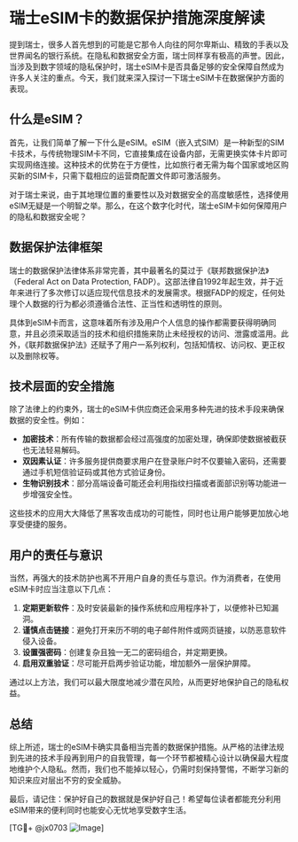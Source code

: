 # 瑞士eSIM卡的数据保护措施深度解读

提到瑞士，很多人首先想到的可能是它那令人向往的阿尔卑斯山、精致的手表以及世界闻名的银行系统。在隐私和数据安全方面，瑞士同样享有极高的声誉。因此，当涉及到数字领域的隐私保护时，瑞士eSIM卡是否具备足够的安全保障自然成为许多人关注的重点。今天，我们就来深入探讨一下瑞士eSIM卡在数据保护方面的表现。

## 什么是eSIM？

首先，让我们简单了解一下什么是eSIM。eSIM（嵌入式SIM）是一种新型的SIM卡技术，与传统物理SIM卡不同，它直接集成在设备内部，无需更换实体卡片即可实现网络连接。这种技术的优势在于方便性，比如旅行者无需为每个国家或地区购买新的SIM卡，只需下载相应的运营商配置文件即可激活服务。

对于瑞士来说，由于其地理位置的重要性以及对数据安全的高度敏感性，选择使用eSIM无疑是一个明智之举。那么，在这个数字化时代，瑞士eSIM卡如何保障用户的隐私和数据安全呢？

## 数据保护法律框架

瑞士的数据保护法律体系非常完善，其中最著名的莫过于《联邦数据保护法》（Federal Act on Data Protection, FADP）。这部法律自1992年起生效，并于近年来进行了多次修订以适应现代信息技术的发展需求。根据FADP的规定，任何处理个人数据的行为都必须遵循合法性、正当性和透明性的原则。

具体到eSIM卡而言，这意味着所有涉及用户个人信息的操作都需要获得明确同意，并且必须采取适当的技术和组织措施来防止未经授权的访问、泄露或滥用。此外，《联邦数据保护法》还赋予了用户一系列权利，包括知情权、访问权、更正权以及删除权等。

## 技术层面的安全措施

除了法律上的约束外，瑞士的eSIM卡供应商还会采用多种先进的技术手段来确保数据的安全性。例如：

- **加密技术**：所有传输的数据都会经过高强度的加密处理，确保即使数据被截获也无法轻易解码。
- **双因素认证**：许多服务提供商要求用户在登录账户时不仅要输入密码，还需要通过手机短信验证码或其他方式验证身份。
- **生物识别技术**：部分高端设备可能还会利用指纹扫描或者面部识别等功能进一步增强安全性。

这些技术的应用大大降低了黑客攻击成功的可能性，同时也让用户能够更加放心地享受便捷的服务。

## 用户的责任与意识

当然，再强大的技术防护也离不开用户自身的责任与意识。作为消费者，在使用eSIM卡时应当注意以下几点：

1. **定期更新软件**：及时安装最新的操作系统和应用程序补丁，以便修补已知漏洞。
2. **谨慎点击链接**：避免打开来历不明的电子邮件附件或网页链接，以防恶意软件侵入设备。
3. **设置强密码**：创建复杂且独一无二的密码组合，并定期更换。
4. **启用双重验证**：尽可能开启两步验证功能，增加额外一层保护屏障。

通过以上方法，我们可以最大限度地减少潜在风险，从而更好地保护自己的隐私权益。

## 总结

综上所述，瑞士的eSIM卡确实具备相当完善的数据保护措施。从严格的法律法规到先进的技术手段再到用户的自我管理，每一个环节都被精心设计以确保最大程度地维护个人隐私。然而，我们也不能掉以轻心，仍需时刻保持警惕，不断学习新的知识来应对层出不穷的安全威胁。

最后，请记住：保护好自己的数据就是保护好自己！希望每位读者都能充分利用eSIM带来的便利同时也能安心无忧地享受数字生活。

[TG💪+ @jx0703 ![Image](https://github.com/user-attachments/assets/dbca1d08-cadb-493c-b0ec-ad6f7a83f270)]